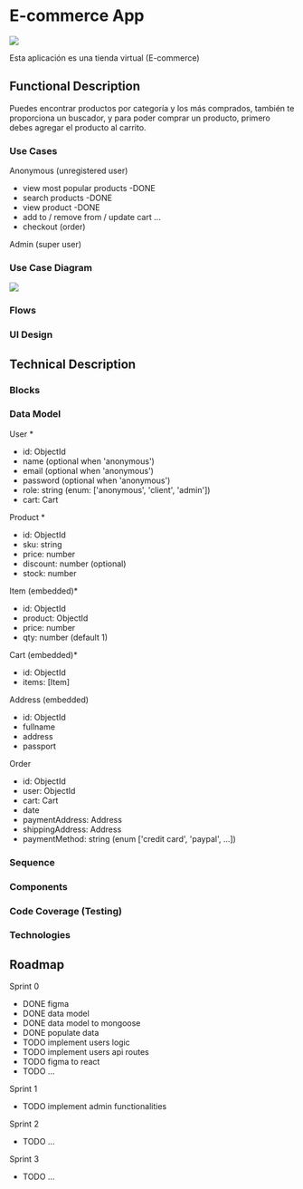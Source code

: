 # E-commerce App
![](https://media.giphy.com/media/VGoAzphxf599Gz8a5F/giphy.gif)

Esta aplicación es una tienda virtual (E-commerce)

## Functional Description
Puedes encontrar productos por categoría y los más comprados, también te proporciona un buscador, y para poder comprar un producto, primero debes agregar el producto al carrito.
<!-- 
You can find products by category and the most purchased, it also provides you with a search engine, and in order to buy a product, you must first add the product to the cart. -->
###  Use Cases

Anonymous (unregistered user)
- view most popular products        -DONE
- search products                   -DONE
- view product                      -DONE
- add to / remove from / update cart ...
- checkout (order)

<!-- Client (registered user)
- idem Anonymous
- add to / view wishlist
- update profile info (personal, addresss, payment methods, ...)
- pay now
- view / manage orders (list, cancel "in progress" orders, ...)

Admin
- update stock (products)
- manage orders (status, ...)
- manage users (delete, update, ...) -->

Admin (super user)

### Use Case Diagram
![](https://i.postimg.cc/PJWkknNy/Captura-de-pantalla-2022-09-22-112330.png)

### Flows
    
### UI Design

## Technical Description



### Blocks

### Data Model

User *
- id: ObjectId
- name (optional when 'anonymous')
- email (optional when 'anonymous')
- password (optional when 'anonymous')
- role: string (enum: ['anonymous', 'client', 'admin'])
- cart: Cart

Product *
- id: ObjectId
- sku: string
- price: number
- discount: number (optional)
- stock: number

Item (embedded)*
- id: ObjectId
- product: ObjectId
- price: number
- qty: number (default 1)

Cart (embedded)*
- id: ObjectId
- items: [Item]

Address (embedded)
- id: ObjectId
- fullname
- address
- passport

Order
- id: ObjectId
- user: ObjectId
- cart: Cart
- date
- paymentAddress: Address
- shippingAddress: Address
- paymentMethod: string (enum ['credit card', 'paypal', ...])

### Sequence
### Components
### Code Coverage (Testing)
### Technologies

## Roadmap

Sprint 0

- DONE figma
- DONE data model
- DONE data model to mongoose
- DONE populate data
- TODO implement users logic
- TODO implement users api routes
- TODO figma to react
- TODO ...

Sprint 1

- TODO implement admin functionalities

Sprint 2

- TODO ...

Sprint 3

- TODO ...